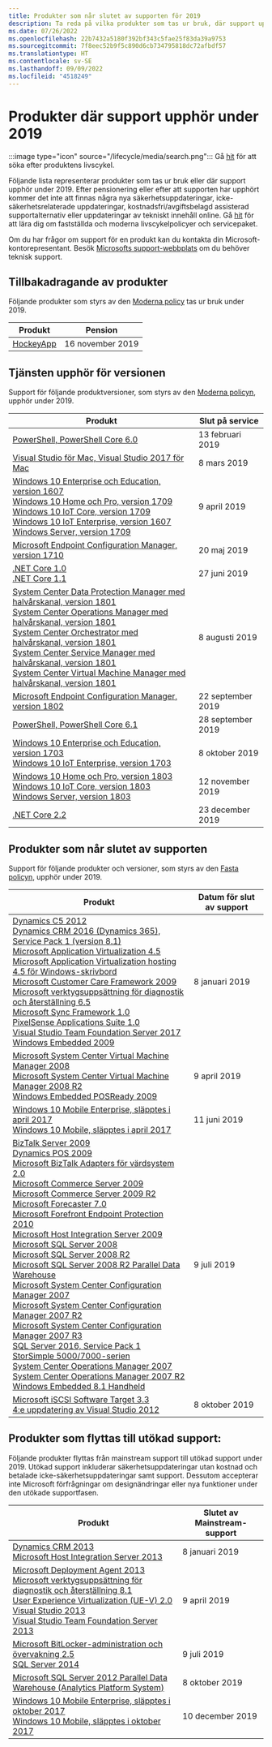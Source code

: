 ```yaml
---
title: Produkter som når slutet av supporten för 2019
description: Ta reda på vilka produkter som tas ur bruk, där support upphör eller går från mainstream support till utökad support under 2019.
ms.date: 07/26/2022
ms.openlocfilehash: 22b7432a5180f392bf343c5fae25f83da39a9753
ms.sourcegitcommit: 7f8eec52b9f5c890d6cb734795818dc72afbdf57
ms.translationtype: HT
ms.contentlocale: sv-SE
ms.lasthandoff: 09/09/2022
ms.locfileid: "4518249"
---
```

# <a name="products-ending-support-in-2019"></a>Produkter där support upphör under 2019

:::image type="icon" source="/lifecycle/media/search.png":::
Gå [hit](/lifecycle/products/) för att söka efter produktens livscykel.

Följande lista representerar produkter som tas ur bruk eller där support upphör under 2019. Efter pensionering eller efter att supporten har upphört kommer det inte att finnas några nya säkerhetsuppdateringar, icke-säkerhetsrelaterade uppdateringar, kostnadsfri/avgiftsbelagd assisterad supportalternativ eller uppdateringar av tekniskt innehåll online. Gå [hit](/lifecycle/overview/product-end-of-support-overview) för att lära dig om fastställda och moderna livscykelpolicyer och servicepaket.

Om du har frågor om support för en produkt kan du kontakta din Microsoft-kontorepresentant. Besök [Microsofts support-webbplats](https://support.microsoft.com/contactus/?ws=support) om du behöver teknisk support.

## <a name="product-retirements"></a>Tillbakadragande av produkter

Följande produkter som styrs av den [Moderna policy](/lifecycle/policies/modern) tas ur bruk under 2019.

| Produkt | Pension |
| --- | --- |
| [HockeyApp](/lifecycle/products/hockeyapp?branch=live)<br> | 16 november 2019 |


## <a name="release-end-of-servicing"></a>Tjänsten upphör för versionen

Support för följande produktversioner, som styrs av den [Moderna policyn](/lifecycle/policies/modern), upphör under 2019.

| Produkt | Slut på service |
| --- | --- |
| [PowerShell, PowerShell Core 6.0](/lifecycle/products/powershell?branch=live)<br> | 13 februari 2019 |
| [Visual Studio för Mac, Visual Studio 2017 för Mac](/lifecycle/products/visual-studio-for-mac?branch=live)<br> | 8 mars 2019 |
| [Windows 10 Enterprise och Education, version 1607](/lifecycle/products/windows-10-enterprise-and-education?branch=live)<br>[Windows 10 Home och Pro, version 1709](/lifecycle/products/windows-10-home-and-pro?branch=live)<br>[Windows 10 IoT Core, version 1709](/lifecycle/products/windows-10-iot-core?branch=live)<br>[Windows 10 IoT Enterprise, version 1607](/lifecycle/products/windows-10-iot-enterprise?branch=live)<br>[Windows Server, version 1709](/lifecycle/products/windows-server?branch=live)<br> | 9 april 2019 |
| [Microsoft Endpoint Configuration Manager, version 1710](/lifecycle/products/microsoft-endpoint-configuration-manager?branch=live)<br> | 20 maj 2019 |
| [.NET Core 1.0](/lifecycle/products/microsoft-net-and-net-core?branch=live)<br>[.NET Core 1.1](/lifecycle/products/microsoft-net-and-net-core?branch=live)<br> | 27 juni 2019 |
| [System Center Data Protection Manager med halvårskanal, version 1801](/lifecycle/products/system-center-data-protection-manager-semi-annual-channel?branch=live)<br>[System Center Operations Manager med halvårskanal, version 1801](/lifecycle/products/system-center-operations-manager-semi-annual-channel?branch=live)<br>[System Center Orchestrator med halvårskanal, version 1801](/lifecycle/products/system-center-orchestrator-semi-annual-channel?branch=live)<br>[System Center Service Manager med halvårskanal, version 1801](/lifecycle/products/system-center-service-manager-semi-annual-channel?branch=live)<br>[System Center Virtual Machine Manager med halvårskanal, version 1801](/lifecycle/products/system-center-virtual-machine-manager-semi-annual-channel?branch=live)<br> | 8 augusti 2019 |
| [Microsoft Endpoint Configuration Manager, version 1802](/lifecycle/products/microsoft-endpoint-configuration-manager?branch=live)<br> | 22 september 2019 |
| [PowerShell, PowerShell Core 6.1](/lifecycle/products/powershell?branch=live)<br> | 28 september 2019 |
| [Windows 10 Enterprise och Education, version 1703](/lifecycle/products/windows-10-enterprise-and-education?branch=live)<br>[Windows 10 IoT Enterprise, version 1703](/lifecycle/products/windows-10-iot-enterprise?branch=live)<br> | 8 oktober 2019 |
| [Windows 10 Home och Pro, version 1803](/lifecycle/products/windows-10-home-and-pro?branch=live)<br>[Windows 10 IoT Core, version 1803](/lifecycle/products/windows-10-iot-core?branch=live)<br>[Windows Server, version 1803](/lifecycle/products/windows-server?branch=live)<br> | 12 november 2019 |
| [.NET Core 2.2](/lifecycle/products/microsoft-net-and-net-core?branch=live)<br> | 23 december 2019 |


## <a name="products-reaching-end-of-support"></a>Produkter som når slutet av supporten

Support för följande produkter och versioner, som styrs av den [Fasta policyn](/lifecycle/policies/fixed), upphör under 2019.

| Produkt | Datum för slut av support |
| --- | --- |
| [Dynamics C5 2012](/lifecycle/products/dynamics-c5-2012?branch=live)<br>[Dynamics CRM 2016 (Dynamics 365), Service Pack 1 (version 8.1)](/lifecycle/products/dynamics-crm-2016-dynamics-365?branch=live)<br>[Microsoft Application Virtualization 4.5](/lifecycle/products/microsoft-application-virtualization-45?branch=live)<br>[Microsoft Application Virtualization hosting 4.5 för Windows-skrivbord](/lifecycle/products/microsoft-application-virtualization-hosting-45?branch=live)<br>[Microsoft Customer Care Framework 2009](/lifecycle/products/microsoft-customer-care-framework-2009?branch=live)<br>[Microsoft verktygsuppsättning för diagnostik och återställning 6.5](/lifecycle/products/microsoft-diagnostics-and-recovery-toolset-65?branch=live)<br>[Microsoft Sync Framework 1.0](/lifecycle/products/microsoft-sync-framework-10?branch=live)<br>[PixelSense Applications Suite 1.0](/lifecycle/products/pixelsense-applications-suite-10?branch=live)<br>[Visual Studio Team Foundation Server 2017](/lifecycle/products/visual-studio-team-foundation-server-2017?branch=live)<br>[Windows Embedded 2009](/lifecycle/products/windows-embedded-2009?branch=live)<br> | 8 januari 2019 |
| [Microsoft System Center Virtual Machine Manager 2008](/lifecycle/products/microsoft-system-center-virtual-machine-manager-2008?branch=live)<br>[Microsoft System Center Virtual Machine Manager 2008 R2](/lifecycle/products/microsoft-system-center-virtual-machine-manager-2008-r2?branch=live)<br>[Windows Embedded POSReady 2009](/lifecycle/products/windows-embedded-posready-2009?branch=live)<br> | 9 april 2019 |
| [Windows 10 Mobile Enterprise, släpptes i april 2017](/lifecycle/products/windows-10-mobile-enterprise-released-in-april-2017?branch=live)<br>[Windows 10 Mobile, släpptes i april 2017](/lifecycle/products/windows-10-mobile-released-in-april-2017?branch=live)<br> | 11 juni 2019 |
| [BizTalk Server 2009](/lifecycle/products/biztalk-server-2009?branch=live)<br>[Dynamics POS 2009](/lifecycle/products/dynamics-pos-2009?branch=live)<br>[Microsoft BizTalk Adapters för värdsystem 2.0](/lifecycle/products/microsoft-biztalk-adapters-for-host-systems-20?branch=live)<br>[Microsoft Commerce Server 2009](/lifecycle/products/microsoft-commerce-server-2009?branch=live)<br>[Microsoft Commerce Server 2009 R2](/lifecycle/products/microsoft-commerce-server-2009-r2?branch=live)<br>[Microsoft Forecaster 7.0](/lifecycle/products/microsoft-forecaster-70?branch=live)<br>[Microsoft Forefront Endpoint Protection 2010](/lifecycle/products/microsoft-forefront-endpoint-protection-2010?branch=live)<br>[Microsoft Host Integration Server 2009](/lifecycle/products/microsoft-host-integration-server-2009?branch=live)<br>[Microsoft SQL Server 2008](/lifecycle/products/microsoft-sql-server-2008?branch=live)<br>[Microsoft SQL Server 2008 R2](/lifecycle/products/microsoft-sql-server-2008-r2?branch=live)<br>[Microsoft SQL Server 2008 R2 Parallel Data Warehouse](/lifecycle/products/microsoft-sql-server-2008-r2-parallel-data-warehouse?branch=live)<br>[Microsoft System Center Configuration Manager 2007](/lifecycle/products/microsoft-system-center-configuration-manager-2007?branch=live)<br>[Microsoft System Center Configuration Manager 2007 R2](/lifecycle/products/microsoft-system-center-configuration-manager-2007-r2?branch=live)<br>[Microsoft System Center Configuration Manager 2007 R3](/lifecycle/products/microsoft-system-center-configuration-manager-2007-r3?branch=live)<br>[SQL Server 2016, Service Pack 1](/lifecycle/products/sql-server-2016?branch=live)<br>[StorSimple 5000/7000-serien](/lifecycle/products/storsimple-50007000-series?branch=live)<br>[System Center Operations Manager 2007](/lifecycle/products/system-center-operations-manager-2007?branch=live)<br>[System Center Operations Manager 2007 R2](/lifecycle/products/system-center-operations-manager-2007-r2?branch=live)<br>[Windows Embedded 8.1 Handheld](/lifecycle/products/windows-embedded-81-handheld?branch=live)<br> | 9 juli 2019 |
| [Microsoft iSCSI Software Target 3.3](/lifecycle/products/microsoft-iscsi-software-target-33?branch=live)<br>[4:e uppdatering av Visual Studio 2012](/lifecycle/products/visual-studio-2012?branch=live)<br> | 8 oktober 2019 |


## <a name="products-moving-to-extended-support"></a>Produkter som flyttas till utökad support:

Följande produkter flyttas från mainstream support till utökad support under 2019. Utökad support inkluderar säkerhetsuppdateringar utan kostnad och betalade icke-säkerhetsuppdateringar samt support. Dessutom accepterar inte Microsoft förfrågningar om designändringar eller nya funktioner under den utökade supportfasen.

| Produkt | Slutet av Mainstream-support |
| --- | --- |
| [Dynamics CRM 2013](/lifecycle/products/dynamics-crm-2013?branch=live)<br>[Microsoft Host Integration Server 2013](/lifecycle/products/microsoft-host-integration-server-2013?branch=live)<br> | 8 januari 2019 |
| [Microsoft Deployment Agent 2013](/lifecycle/products/microsoft-deployment-agent-2013?branch=live)<br>[Microsoft verktygsuppsättning för diagnostik och återställning 8.1](/lifecycle/products/microsoft-diagnostics-and-recovery-toolset-81?branch=live)<br>[User Experience Virtualization (UE-V) 2.0](/lifecycle/products/user-experience-virtualization-uev-20?branch=live)<br>[Visual Studio 2013](/lifecycle/products/visual-studio-2013?branch=live)<br>[Visual Studio Team Foundation Server 2013](/lifecycle/products/visual-studio-team-foundation-server-2013?branch=live)<br> | 9 april 2019 |
| [Microsoft BitLocker-administration och övervakning 2.5](/lifecycle/products/microsoft-bitlocker-administration-and-monitoring-25?branch=live)<br>[SQL Server 2014](/lifecycle/products/sql-server-2014?branch=live)<br> | 9 juli 2019 |
| [Microsoft SQL Server 2012 Parallel Data Warehouse (Analytics Platform System)](/lifecycle/products/microsoft-sql-server-2012-parallel-data-warehouse-analytics-platform-system?branch=live)<br> | 8 oktober 2019 |
| [Windows 10 Mobile Enterprise, släpptes i oktober 2017](/lifecycle/products/windows-10-mobile-enterprise-released-in-october-2017?branch=live)<br>[Windows 10 Mobile, släpptes i oktober 2017](/lifecycle/products/windows-10-mobile-released-in-october-2017?branch=live)<br> | 10 december 2019 |
